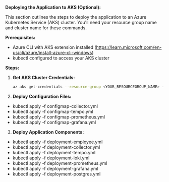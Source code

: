 
**Deploying the Application to AKS (Optional):**

This section outlines the steps to deploy the application to an Azure Kubernetes Service (AKS) cluster. You'll need your resource group name and cluster name for these commands.

**Prerequisites:**

* Azure CLI with AKS extension installed (https://learn.microsoft.com/en-us/cli/azure/install-azure-cli-windows)
* kubectl configured to access your AKS cluster

**Steps:**

1. **Get AKS Cluster Credentials:**

   ```bash
   az aks get-credentials --resource-group <YOUR_RESOURCEGROUP_NAME> --name <YOUR_CLUSTER_NAME> --overwrite
2. **Deploy Configuration Files:**
* kubectl apply -f configmap-collector.yml
* kubectl apply -f configmap-tempo.yml
* kubectl apply -f configmap-prometheus.yml
* kubectl apply -f configmap-grafana.yml


3. **Deploy Application Components:**
* kubectl apply -f deployment-employee.yml
* kubectl apply -f deployment-collector.yml
* kubectl apply -f deployment-tempo.yml
* kubectl apply -f deployment-loki.yml
* kubectl apply -f deployment-prometheus.yml
* kubectl apply -f deployment-grafana.yml
* kubectl apply -f deployment-postgres.yml
